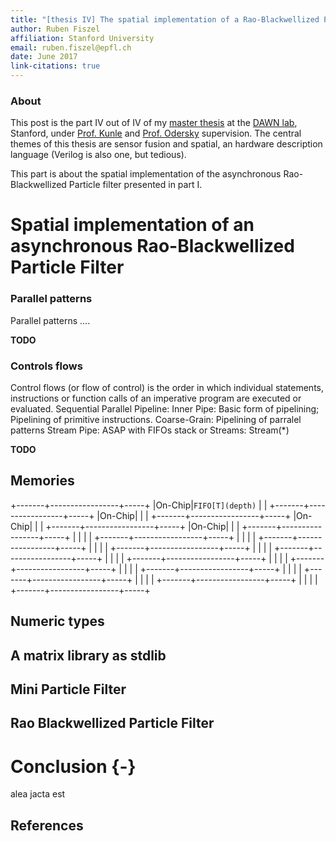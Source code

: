 ```yaml
---
title: "[thesis IV] The spatial implementation of a Rao-Blackwellized Particle Filter"
author: Ruben Fiszel
affiliation: Stanford University
email: ruben.fiszel@epfl.ch
date: June 2017
link-citations: true
---
```


### About

This post is the part IV out of IV of my [master thesis](assets/thesis.png) at the [DAWN lab](http://dawn.cs.stanford.edu/), Stanford, under [Prof. Kunle](http://arsenalfc.stanford.edu/kunle) and [Prof. Odersky](http://lampwww.epfl.ch/~odersky/) supervision. The central themes of this thesis are sensor fusion and spatial, an hardware description language (Verilog is also one, but tedious). 

This part is about the spatial implementation of the asynchronous Rao-Blackwellized Particle filter presented in part I.

# Spatial implementation of an asynchronous Rao-Blackwellized Particle Filter

### Parallel patterns

Parallel patterns ....

**TODO**

### Controls flows 

Control flows (or flow of control) is the order in which individual statements, instructions or function calls of an imperative program are executed or evaluated.
Sequential
Parallel
Pipeline:
	Inner Pipe: Basic form of pipelining; Pipelining of primitive instructions.
	Coarse-Grain: Pipelining of parralel patterns
	Stream Pipe: ASAP with FIFOs stack or Streams: Stream(*)
	
**TODO**	

## Memories


+-------+-----------------+-----+
|On-Chip|`FIFO[T](depth)`     |     |
+-------+-----------------+-----+
|On-Chip|                 |     |
+-------+-----------------+-----+
|On-Chip|                 |     |
+-------+-----------------+-----+
|On-Chip|                 |     |
+-------+-----------------+-----+
|       |                 |     |
+-------+-----------------+-----+
|       |                 |     |
+-------+-----------------+-----+
|       |                 |     |
+-------+-----------------+-----+
|       |                 |     |
+-------+-----------------+-----+
|       |                 |     |
+-------+-----------------+-----+
|       |                 |     |
+-------+-----------------+-----+
|       |                 |     |
+-------+-----------------+-----+
|       |                 |     |
+-------+-----------------+-----+
|       |                 |     |
+-------+-----------------+-----+
|       |                 |     |
+-------+-----------------+-----+


## Numeric types

## A matrix library as stdlib


## Mini Particle Filter


## Rao Blackwellized Particle Filter


# Conclusion {-}

alea jacta est



## References

